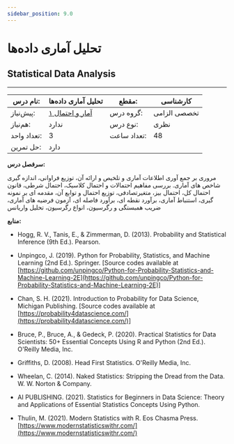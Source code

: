 ```yaml
---
sidebar_position: 9.0
---
```

# تحلیل آماری داده‌ها
## Statistical Data Analysis
_______________________________________________________________________________
| نام درس:    | تحلیل آماری داده‌ها                                        | مقطع:       | کارشناسی     |
| ----------- | ---------------------------------------------------------- | ----------- | ------------ |
| پیش‌نیاز:   | [آمار و احتمال ۱](../base/Probability-and-Statistics-I.md) | گروه درس:   | تخصصی الزامی |
| هم‌نیاز:    | ندارد                                                      | نوع درس:    | نظری         |
| تعداد واحد: | 3                                                          | تعداد ساعت: | 48           |
| حل تمرین:   |  دارد                                                      |             |              |

**سرفصل درس:**

مروری بر جمع آوری اطلاعات آماری و تلخیص و ارائه آن، توزیع فراوانی، اندازه گیری شاخص های آماری. بررسی مفاهیم احتمالات و احتمال کلاسیک، احتمال شرطی، قانون احتمال کل، احتمال بیز، متغیرتصادفی، توزیع احتمال و توابع آن، مقدمه ای بر نمونه گیری، استنباط آماری، برآورد نقطه ای، برآورد فاصله ای، آزمون فرضیه های آماری، ضریب همبستگی و رگرسیون، انواع رگرسیون، تحلیل واریانس

**منابع:**

- Hogg, R. V., Tanis, E., & Zimmerman, D. (2013). Probability and Statistical Inference (9th Ed.). Pearson.

- Unpingco, J. (2019). Python for Probability, Statistics, and Machine Learning (2nd Ed.). Springer. [Source codes available at [https://github.com/unpingco/Python-for-Probability-Statistics-and-Machine-Learning-2E](https://github.com/unpingco/Python-for-Probability-Statistics-and-Machine-Learning-2E)]

- Chan, S. H. (2021). Introduction to Probability for Data Science, Michigan Publishing. [Source codes available at [https://probability4datascience.com/](https://probability4datascience.com/)]

- Bruce, P., Bruce, A., & Gedeck, P. (2020). Practical Statistics for Data Scientists: 50+ Essential Concepts Using R and Python (2nd Ed.). O'Reilly Media, Inc.

- Griffiths, D. (2008). Head First Statistics. O'Reilly Media, Inc.

- Wheelan, C. (2014). Naked Statistics: Stripping the Dread from the Data. W. W. Norton & Company.

- AI PUBLISHING. (2021). Statistics for Beginners in Data Science: Theory and Applications of Essential Statistics Concepts Using Python.

- Thulin, M. (2021). Modern Statistics with R. Eos Chasma Press. [https://www.modernstatisticswithr.com/](https://www.modernstatisticswithr.com/)
